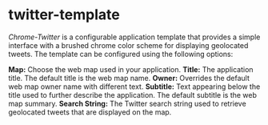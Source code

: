 twitter-template
================

*Chrome-Twitter* is a configurable application template that provides a simple interface with a brushed chrome color scheme for displaying geolocated tweets. The template can be configured using the following options:

**Map:**  Choose the web map used in your application.
**Title:** The application title. The default title is the web map name.
**Owner:** Overrides the default web map owner name with different text.
**Subtitle:** Text appearing below the title used to further describe the application. The default subtitle is the web map summary.
**Search String:** The Twitter search string used to retrieve geolocated tweets that are displayed on the map.

